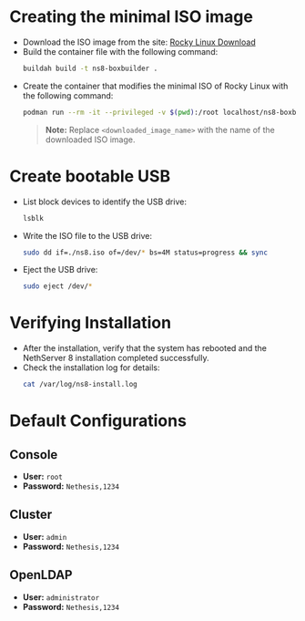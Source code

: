# Creating the minimal ISO image

- Download the ISO image from the site: [Rocky Linux Download](https://rockylinux.org/download)
- Build the container file with the following command:
   ```sh
   buildah build -t ns8-boxbuilder .
   ```
- Create the container that modifies the minimal ISO of Rocky Linux with the following command:
   ```sh
   podman run --rm -it --privileged -v $(pwd):/root localhost/ns8-boxbuilder mkksiso -R "Rocky Linux" "NethServer 8 (Rocky Linux)" --cmdline "inst.ks=https://raw.githubusercontent.com/NethServer/ns8-rocky-iso/refs/heads/main/ks.cfg" <downloaded_image_name>.iso ns8.iso
   ```
   > **Note:** Replace `<downloaded_image_name>` with the name of the downloaded ISO image.

# Create bootable USB

- List block devices to identify the USB drive:
   ```sh
   lsblk
   ```
- Write the ISO file to the USB drive:
   ```sh
   sudo dd if=./ns8.iso of=/dev/* bs=4M status=progress && sync
   ```
- Eject the USB drive:
   ```sh
   sudo eject /dev/*
   ```

# Verifying Installation

- After the installation, verify that the system has rebooted and the NethServer 8 installation completed successfully.
- Check the installation log for details:
   ```sh
   cat /var/log/ns8-install.log
   ```

# Default Configurations

## Console
- **User:** `root`
- **Password:** `Nethesis,1234`

## Cluster
- **User:** `admin`
- **Password:** `Nethesis,1234`

## OpenLDAP
- **User:** `administrator`
- **Password:** `Nethesis,1234`